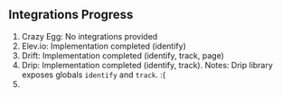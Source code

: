 Integrations Progress
--------------------------------------------

1. Crazy Egg: No integrations provided
2. Elev.io: Implementation completed (identify)
3. Drift: Implementation completed (identify, track, page)
4. Drip: Implementation completed (identify, track). Notes: Drip library exposes globals `identify` and `track`. :(
5. 